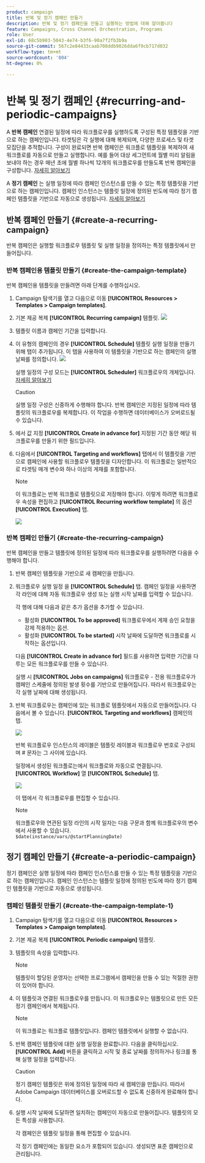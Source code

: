 ```yaml
---
product: campaign
title: 반복 및 정기 캠페인 만들기
description: 반복 및 정기 캠페인을 만들고 실행하는 방법에 대해 알아봅니다
feature: Campaigns, Cross Channel Orchestration, Programs
role: User
exl-id: 68c5b903-5043-4e74-b3f6-90a7f2fb3b9a
source-git-commit: 567c2e84433caab708ddb9026dda6f9cb717d032
workflow-type: tm+mt
source-wordcount: '804'
ht-degree: 0%

---
```


# 반복 및 정기 캠페인 {#recurring-and-periodic-campaigns}

A **반복 캠페인** 연결된 일정에 따라 워크플로우를 실행하도록 구성된 특정 템플릿을 기반으로 하는 캠페인입니다. 타겟팅은 각 실행에 대해 복제되며, 다양한 프로세스 및 타겟 모집단을 추적합니다.  구성이 완료되면 반복 캠페인은 워크플로 템플릿을 복제하여 새 워크플로를 자동으로 만들고 실행합니다. 예를 들어 대상 세그먼트에 월별 미리 알림을 보내야 하는 경우 매년 초에 월별 하나씩 12개의 워크플로우를 만들도록 반복 캠페인을 구성합니다. [자세히 알아보기](#create-a-recurring-campaign)

A **정기 캠페인** 는 실행 일정에 따라 캠페인 인스턴스를 만들 수 있는 특정 템플릿을 기반으로 하는 캠페인입니다. 캠페인 인스턴스는 템플릿 일정에 정의된 빈도에 따라 정기 캠페인 템플릿을 기반으로 자동으로 생성됩니다. [자세히 알아보기](#create-a-periodic-campaign)

## 반복 캠페인 만들기 {#create-a-recurring-campaign}

반복 캠페인은 실행할 워크플로우 템플릿 및 실행 일정을 정의하는 특정 템플릿에서 만들어집니다.

### 반복 캠페인용 템플릿 만들기 {#create-the-campaign-template}

반복 캠페인용 템플릿을 만들려면 아래 단계를 수행하십시오.

1. Campaign 탐색기를 열고 다음으로 이동 **[!UICONTROL Resources > Templates > Campaign templates]**.
1. 기본 제공 복제 **[!UICONTROL Recurring campaign]** 템플릿.
   ![](assets/recurring-campaign-duplicate.png)
1. 템플릿 이름과 캠페인 기간을 입력합니다.
1. 이 유형의 캠페인의 경우 **[!UICONTROL Schedule]** 템플릿 실행 일정을 만들기 위해 탭이 추가됩니다. 이 탭을 사용하여 이 템플릿을 기반으로 하는 캠페인의 실행 날짜를 정의합니다.
   ![](assets/recurring-campaign-schedule.png)

   실행 일정의 구성 모드는 **[!UICONTROL Scheduler]** 워크플로우의 개체입니다. [자세히 알아보기](../workflow/scheduler.md)

   >[!CAUTION]
   >
   >실행 일정 구성은 신중하게 수행해야 합니다. 반복 캠페인은 지정된 일정에 따라 템플릿의 워크플로우를 복제합니다. 이 작업을 수행하면 데이터베이스가 오버로드될 수 있습니다.

1. 에서 값 지정 **[!UICONTROL Create in advance for]** 지정된 기간 동안 해당 워크플로우를 만들기 위한 필드입니다.
1. 다음에서 **[!UICONTROL Targeting and workflows]** 탭에서 이 템플릿을 기반으로 캠페인에 사용할 워크플로우 템플릿을 디자인합니다. 이 워크플로는 일반적으로 타겟팅 매개 변수와 하나 이상의 게재를 포함합니다.

   >[!NOTE]
   >
   >이 워크플로는 반복 워크플로 템플릿으로 저장해야 합니다. 이렇게 하려면 워크플로우 속성을 편집하고 **[!UICONTROL Recurring workflow template]** 의 옵션 **[!UICONTROL Execution]** 탭.

   ![](assets/recurring-campaign-wf-properties.png)

### 반복 캠페인 만들기 {#create-the-recurring-campaign}

반복 캠페인을 만들고 템플릿에 정의된 일정에 따라 워크플로우를 실행하려면 다음을 수행해야 합니다.

1. 반복 캠페인 템플릿을 기반으로 새 캠페인을 만듭니다.
1. 워크플로우 실행 일정 을 **[!UICONTROL Schedule]** 탭. 캠페인 일정을 사용하면 각 라인에 대해 자동 워크플로우 생성 또는 실행 시작 날짜를 입력할 수 있습니다.

   각 행에 대해 다음과 같은 추가 옵션을 추가할 수 있습니다.

   * 활성화 **[!UICONTROL To be approved]** 워크플로우에서 게재 승인 요청을 강제 적용하는 옵션.
   * 활성화 **[!UICONTROL To be started]** 시작 날짜에 도달하면 워크플로를 시작하는 옵션입니다.

   다음 **[!UICONTROL Create in advance for]** 필드를 사용하면 입력한 기간을 다루는 모든 워크플로우를 만들 수 있습니다.

   실행 시 **[!UICONTROL Jobs on campaigns]** 워크플로우 - 전용 워크플로우가 캠페인 스케줄에 정의된 발생 횟수를 기반으로 만들어집니다. 따라서 워크플로우는 각 실행 날짜에 대해 생성됩니다.

1. 반복 워크플로우는 캠페인에 있는 워크플로 템플릿에서 자동으로 만들어집니다. 다음에서 볼 수 있습니다. **[!UICONTROL Targeting and workflows]** 캠페인의 탭.

   ![](assets/recurring-wf-created.png)

   반복 워크플로우 인스턴스의 레이블은 템플릿 레이블과 워크플로우 번호로 구성되며 # 문자는 그 사이에 있습니다.

   일정에서 생성된 워크플로는에서 워크플로와 자동으로 연결됩니다. **[!UICONTROL Workflow]** 열 **[!UICONTROL Schedule]** 탭.

   ![](assets/recurring-wf-schedule-executed.png)

   이 탭에서 각 워크플로우를 편집할 수 있습니다.

   >[!NOTE]
   >
   >워크플로우와 연관된 일정 라인의 시작 일자는 다음 구문과 함께 워크플로우의 변수에서 사용할 수 있습니다.\
   >`$date(instance/vars/@startPlanningDate)`

## 정기 캠페인 만들기 {#create-a-periodic-campaign}

정기 캠페인은 실행 일정에 따라 캠페인 인스턴스를 만들 수 있는 특정 템플릿을 기반으로 하는 캠페인입니다. 캠페인 인스턴스는 템플릿 일정에 정의된 빈도에 따라 정기 캠페인 템플릿을 기반으로 자동으로 생성됩니다.

### 캠페인 템플릿 만들기 {#create-the-campaign-template-1}

1. Campaign 탐색기를 열고 다음으로 이동 **[!UICONTROL Resources > Templates > Campaign templates]**.
1. 기본 제공 복제 **[!UICONTROL Periodic campaign]** 템플릿.
1. 템플릿의 속성을 입력합니다.

   >[!NOTE]
   >
   >템플릿이 할당된 운영자는 선택한 프로그램에서 캠페인을 만들 수 있는 적절한 권한이 있어야 합니다.

1. 이 템플릿과 연결된 워크플로우를 만듭니다. 이 워크플로우는 템플릿으로 만든 모든 정기 캠페인에서 복제됩니다.

   >[!NOTE]
   >
   >이 워크플로는 워크플로 템플릿입니다. 캠페인 템플릿에서 실행할 수 없습니다.

1. 반복 캠페인 템플릿에 대한 실행 일정을 완료합니다. 다음을 클릭하십시오. **[!UICONTROL Add]** 버튼을 클릭하고 시작 및 종료 날짜를 정의하거나 링크를 통해 실행 일정을 입력합니다.

   >[!CAUTION]
   >
   >정기 캠페인 템플릿은 위에 정의된 일정에 따라 새 캠페인을 만듭니다. 따라서 Adobe Campaign 데이터베이스를 오버로드할 수 없도록 신중하게 완료해야 합니다.

1. 실행 시작 날짜에 도달하면 일치하는 캠페인이 자동으로 만들어집니다. 템플릿의 모든 특성을 사용합니다.

   각 캠페인은 템플릿 일정을 통해 편집할 수 있습니다.

   각 정기 캠페인에는 동일한 요소가 포함되어 있습니다. 생성되면 표준 캠페인으로 관리됩니다.
